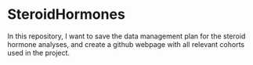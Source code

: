 # SteroidHormones
In this repository, I want to save the data management plan for the steroid hormone analyses, and create a github webpage with all relevant cohorts used in the project. 
